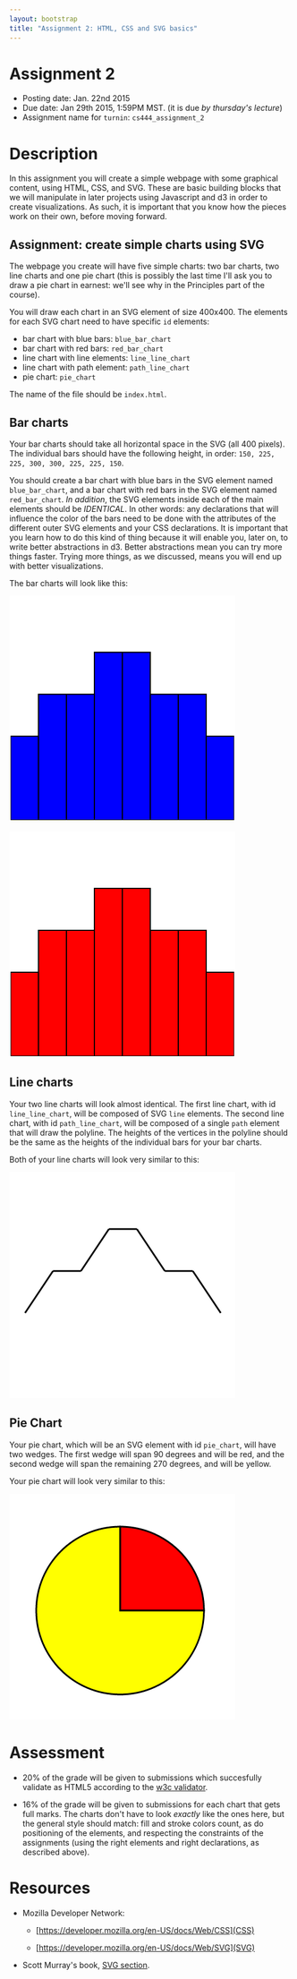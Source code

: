 ```yaml
---
layout: bootstrap
title: "Assignment 2: HTML, CSS and SVG basics"
---
```


# Assignment 2

- Posting date: Jan. 22nd 2015
- Due date: Jan 29th 2015, 1:59PM MST. (it is due *by thursday's
  lecture*)
- Assignment name for `turnin`: `cs444_assignment_2`


# Description

In this assignment you will create a simple webpage with some
graphical content, using HTML, CSS, and SVG. These are basic
building blocks that we will manipulate in later projects using
Javascript and d3 in order to create visualizations. As such, it is
important that you know how the pieces work on their own, before
moving forward.


## Assignment: create simple charts using SVG

The webpage you create will have five simple charts: two bar charts,
two line charts and one pie chart (this is possibly the last time I'll
ask you to draw a pie chart in earnest: we'll see why in the
Principles part of the course).

You will draw each chart in an SVG element of size 400x400. The
elements for each SVG chart need to have specific `id` elements:

- bar chart with blue bars: `blue_bar_chart`
- bar chart with red bars: `red_bar_chart`
- line chart with line elements: `line_line_chart`
- line chart with path element: `path_line_chart`
- pie chart: `pie_chart`

The name of the file should be `index.html`.

## Bar charts

Your bar charts should take all horizontal space in the SVG (all 400
pixels). The individual bars should have the following height, in order: `150,
225, 225, 300, 300, 225, 225, 150`.

You should create a bar chart with blue bars in the SVG element named
`blue_bar_chart`, and a bar chart with red bars in the SVG element
named `red_bar_chart`. *In addition*, the SVG elements inside each of
the main elements should be *IDENTICAL*. In other words: any
declarations that will influence the color of the bars need to be done
with the attributes of the different outer SVG elements and your CSS
declarations. It is important that you learn how to do this kind of
thing because it will enable you, later on, to write better
abstractions in d3. Better abstractions mean you can try more things
faster. Trying more things, as we discussed, means you will end up
with better visualizations.

The bar charts will look like this:

![blue bar chart](assignment_2/bar_chart_1.png)

![red bar chart](assignment_2/bar_chart_2.png)

## Line charts

Your two line charts will look almost identical. The first line chart,
with id `line_line_chart`, will be composed of SVG `line`
elements. The second line chart, with id `path_line_chart`, will be composed of a single `path`
element that will draw the polyline. The heights of the vertices in
the polyline should be the same as the heights of the individual bars
for your bar charts.

Both of your line charts will look very similar to this:

![line chart](assignment_2/line_chart.png)

## Pie Chart

Your pie chart, which will be an SVG element with id `pie_chart`, will
have two wedges. The first wedge will span 90 degrees and will be
red, and the second wedge will span the remaining 270 degrees, and
will be yellow.

Your pie chart will look very similar to this:

![pie chart](assignment_2/pie_chart.png)

# Assessment

- 20% of the grade will be given to submissions which succesfully
  validate as HTML5 according to the
  [w3c validator](http://validator.w3.org/check).
  
- 16% of the grade will be given to submissions for each chart that
  gets full marks. The charts don't have to look *exactly* like the
  ones here, but the general style should match: fill and stroke
  colors count, as do positioning of the elements, and respecting the
  constraints of the assignments (using the right elements and right
  declarations, as described above).

# Resources

- Mozilla Developer Network:

  - [https://developer.mozilla.org/en-US/docs/Web/CSS](CSS)
  
  - [https://developer.mozilla.org/en-US/docs/Web/SVG](SVG)

- Scott Murray's book,
  [SVG section](http://chimera.labs.oreilly.com/books/1230000000345/ch03.html#SVG_3).
  


